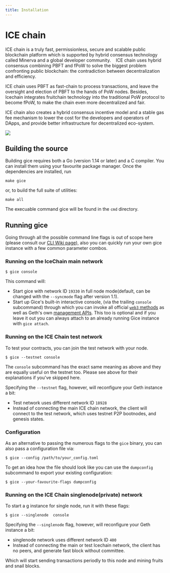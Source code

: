 ```yaml
---
title: Installation
---
```


# ICE chain

ICE chain is a truly fast, permissionless, secure and scalable public blockchain platform 
which is supported by hybrid consensus technology called Minerva and a global developer community. 
 
ICE chain uses hybrid consensus combining PBFT and fPoW to solve the biggest problem confronting public blockchain: 
the contradiction between decentralization and efficiency. 

ICE chain uses PBFT as fast-chain to process transactions, and leave the oversight and election of PBFT to the hands of PoW nodes. 
Besides, Icechain integrates fruitchain technology into the traditional PoW protocol to become fPoW, 
to make the chain even more decentralized and fair. 
 
ICE chain also creates a hybrid consensus incentive model and a stable gas fee mechanism to lower the cost for the developers 
and operators of DApps, and provide better infrastructure for decentralized eco-system. 

<a href="https://github.com/iceming123/go-ice/blob/master/COPYING"><img src="https://img.shields.io/badge/license-GPL%20%20Icechain-lightgrey.svg"></a>

## Building the source


Building gice requires both a Go (version 1.14 or later) and a C compiler.
You can install them using your favourite package manager.
Once the dependencies are installed, run

    make gice

or, to build the full suite of utilities:

    make all

The execuable command gice will be found in the `cmd` directory.

## Running gice

Going through all the possible command line flags is out of scope here (please consult our
[CLI Wiki page](https://github.com/iceming123/go-ice/wiki/Command-Line-Options)), 
also you can quickly run your own gice instance with a few common parameter combos.

### Running on the IceChain main network

```
$ gice console
```

This command will:

 * Start gice with network ID `19330` in full node mode(default, can be changed with the `--syncmode` flag after version 1.1).
 * Start up Gice's built-in interactive console,
   (via the trailing `console` subcommand) through which you can invoke all official [`web3` methods](https://github.com/iceming123/go-ice/wiki/RPC-API)
   as well as Geth's own [management APIs](https://github.com/iceming123/go-ice/wiki/Management-API).
   This too is optional and if you leave it out you can always attach to an already running Gice instance
   with `gice attach`.


### Running on the ICE Chain test network

To test your contracts, you can join the test network with your node.

```
$ gice --testnet console
```

The `console` subcommand has the exact same meaning as above and they are equally useful on the
testnet too. Please see above for their explanations if you've skipped here.

Specifying the `--testnet` flag, however, will reconfigure your Geth instance a bit:

 * Test network uses different network ID `18928`
 * Instead of connecting the main ICE chain network, the client will connect to the test network, which uses testnet P2P bootnodes,  and genesis states.


### Configuration

As an alternative to passing the numerous flags to the `gice` binary, you can also pass a configuration file via:

```
$ gice --config /path/to/your_config.toml
```

To get an idea how the file should look like you can use the `dumpconfig` subcommand to export your existing configuration:

```
$ gice --your-favourite-flags dumpconfig
```


### Running on the ICE Chain singlenode(private) network

To start a g
instance for single node,  run it with these flags:

```
$ gice --singlenode  console
```

Specifying the `--singlenode` flag, however, will reconfigure your Geth instance a bit:

 * singlenode network uses different network ID `400`
 * Instead of connecting the main or test Icechain network, the client has no peers, and generate fast block without committee.

Which will start sending transactions periodly to this node and mining fruits and snail blocks.
